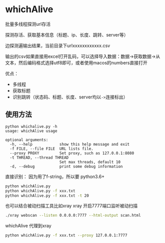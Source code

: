 # whichAlive

批量多线程探测url存活

探测存活、获取基本信息（标题、ip、长度、跳转、server等）

边探测遍输出结果，当前目录下urlxxxxxxxxxxxx.csv

输出的csv如果直接用excel打开乱码，可以选择导入数据：数据->获取数据->从文本，然后编码格式选择utf8即可，或者使用macos的numbers直接打开

优点：
- 多线程
- 获取标题
- 识别跳转（状态码、标题、长度、server均以`->`连接标出）

## 使用方法
```
python whichalive.py -h
usage: whichAlive usage

optional arguments:
  -h, --help            show this help message and exit
  -f FILE, --file FILE  URL lists file.
  --proxy PROXY         Set proxy, such as 127.0.0.1:8080
  -t THREAD, --thread THREAD
                        Set max threads, default 10
  -d, --debug           print some debug information
```

直接识别：
因为用了f-string，所以要 python3.6+
 ```sh
 python whichAlive.py
 python whichAlive.py -f xxx.txt
 python whichAlive.py -f xxx.txt -t 20
 ```

也可以结合被动扫描工具比如xray
xray 开启7777端口监听被动扫描
```sh
./xray webscan --listen 0.0.0.0:7777 --html-output scan.html
```

whichAlive 代理到xray
```sh
python whichAlive.py -f xxx.txt --proxy 127.0.0.1:7777
```
